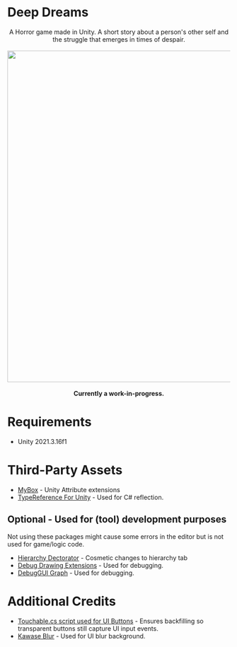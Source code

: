 # Deep Dreams
<p align="center">
  A Horror game made in Unity. A short story about a person's other self and the struggle that emerges in times of despair.
  <br/>
  <br/>
  <img src="https://user-images.githubusercontent.com/48212096/227379031-3bf63f1b-a2f5-4a99-8763-d07aced6adc4.png" width="750" height="750">
  <br/>
  <br/>
  <b>Currently a work-in-progress.</b>
</p>

# Requirements
- Unity 2021.3.16f1

# Third-Party Assets
- [MyBox](https://github.com/Deadcows/MyBox) - Unity Attribute extensions
- [TypeReference For Unity](https://github.com/SolidAlloy/ClassTypeReference-for-Unity) - Used for C# reflection.

## Optional - Used for (tool) development purposes
Not using these packages might cause some errors in the editor but is not used for game/logic code.
- [Hierarchy Dectorator](https://github.com/WooshiiDev/HierarchyDecorator) - Cosmetic changes to hierarchy tab
- [Debug Drawing Extensions](https://assetstore.unity.com/packages/tools/debug-drawing-extension-11396) - Used for debugging.
- [DebugGUI Graph](https://assetstore.unity.com/packages/tools/gui/debuggui-graph-139275) - Used for debugging.

# Additional Credits
- [Touchable.cs script used for UI Buttons](https://stackoverflow.com/questions/36888780/how-to-make-an-invisible-transparent-button-work/64074858#64074858) - Ensures backfilling so transparent buttons still capture UI input events.
- [Kawase Blur](https://github.com/tomc128/urp-kawase-blur) - Used for UI blur background.
